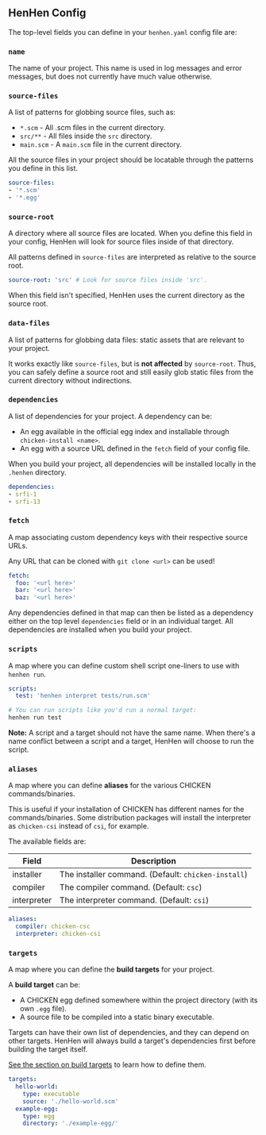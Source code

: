 ## HenHen Config

The top-level fields you can define in your `henhen.yaml` config file are:

### `name`

The name of your project. This name is used in log messages and error messages, but does not currently have much value otherwise.

### `source-files`

A list of patterns for globbing source files, such as:

- `*.scm`    - All .scm files in the current directory.
- `src/**`   - All files inside the `src` directory.
- `main.scm` - A `main.scm` file in the current directory.

All the source files in your project should be locatable through the patterns you define in this list.

```yaml
source-files:
- '*.scm'
- '*.egg'
```

### `source-root`

A directory where all source files are located. When you define this field in your config, HenHen will look for source files inside of that directory.

All patterns defined in `source-files` are interpreted as relative to the source root.
```yaml
source-root: 'src' # Look for source files inside 'src'.
```
When this field isn't specified, HenHen uses the current directory as the source root.

### `data-files`

A list of patterns for globbing data files: static assets that are relevant to your project.

It works exactly like `source-files`, but is **not affected** by `source-root`. Thus, you can safely define a source root and still easily glob static files from the current directory without indirections.

### `dependencies`

A list of dependencies for your project. A dependency can be: 

- An egg available in the official egg index and installable through `chicken-install <name>`.
- An egg with a source URL defined in the `fetch` field of your config file.

When you build your project, all dependencies will be installed locally in the `.henhen` directory.

```yaml
dependencies:
- srfi-1
- srfi-13
```

### `fetch`

A map associating custom dependency keys with their respective source URLs.

Any URL that can be cloned with `git clone <url>` can be used!
```yaml
fetch:
  foo: '<url here>'
  bar: '<url here>'
  baz: '<url here>'
```
Any dependencies defined in that map can then be listed as a dependency either on the top level `dependencies` field or in an individual target. All dependencies are installed when you build your project.

### `scripts`

A map where you can define custom shell script one-liners to use with `henhen run`.

```yaml
scripts:
  test: 'henhen interpret tests/run.scm'
```
```bash
# You can run scripts like you'd run a normal target:
henhen run test
```
**Note:** A script and a target should not have the same name. When there's a name conflict between a script and a target, HenHen will choose to run the script.

### `aliases`

A map where you can define **aliases** for the various CHICKEN commands/binaries.

This is useful if your installation of CHICKEN has different names for the commands/binaries. Some distribution packages will install the interpreter as `chicken-csi` instead of `csi`, for example.

The available fields are:

| Field       | Description                                         |
|-------------|-----------------------------------------------------|
| installer   | The installer command. (Default: `chicken-install`) |
| compiler    | The compiler command. (Default: `csc`)              |
| interpreter | The interpreter command. (Default: `csi`)           |

```yaml
aliases:
  compiler: chicken-csc
  interpreter: chicken-csi
```

### `targets`

A map where you can define the **build targets** for your project.

A **build target** can be:

- A CHICKEN egg defined somewhere within the project directory (with its own `.egg` file).
- A source file to be compiled into a static binary executable.

Targets can have their own list of dependencies, and they can depend on other targets. HenHen will always build a target's dependencies first before building the target itself.

[See the section on build targets](#build-targets) to learn how to define them.

```yaml
targets:
  hello-world:
    type: executable
    source: './hello-world.scm'
  example-egg:
    type: egg
    directory: './example-egg/'
```

